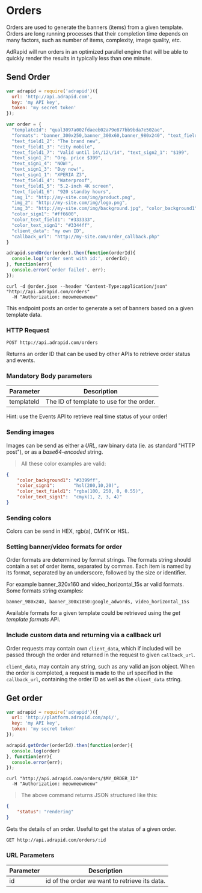 # Orders

Orders are used to generate the banners (items) from a given template. Orders are long
running processes that their completion time depends on many factors, such as number
of items, complexity, image quality, etc.

AdRapid will run orders in an optimized parallel engine that will be able to quickly render the
results in typically less than one minute.

## Send Order

```javascript
var adrapid = require('adrapid')({
  url: 'http://api.adrapid.com',
  key: 'my API key',
  token: 'my secret token'
});

var order = {
  "templateId": "qual3097a002fdaeeb02a79e877bb9bda7e502ae",
  "formats": "banner_300x250,banner_300x60,banner_980x240", "text_field1_1": "Sony Xperia Z3",
  "text_field1_2": "The brand new",
  "text_field1_3": "city mobile",
  "text_field1_7": "Valid until 14\/12\/14", "text_sign2_1": "$199",
  "text_sign1_2": "Org. price $399",
  "text_sign1_4": "NOW!",
  "text_sign1_3": "Buy now!",
  "text_sign1_1": "XPERIA Z3",
  "text_field1_4": "Waterproof",
  "text_field1_5": "5.2-inch 4K screen",
  "text_field1_6": "920 standby hours",
  "img_1": "http://my-site.com/img/product.png",
  "img_2": "http://my-site.com/img/logo.png",
  "img_3": "http://my-site.com/img/background.jpg", "color_background1": "#3399ff",
  "color_sign1": "#ff6600",
  "color_text_field1": "#333333",
  "color_text_sign1": "#3344ff",
  "client_data": "my own ID",
  "callback_url": "http://my-site.com/order_callback.php"
}

adrapid.sendOrder(order).then(function(orderId){
  console.log('order sent with id:', orderId);
}, function(err){
  console.error('order failed', err);
});
```

```shell
curl -d @order.json --header "Content-Type:application/json" "http://api.adrapid.com/orders"
  -H "Authorization: meowmeowmeow"
```

This endpoint posts an order to generate a set of banners based on a given template data.

### HTTP Request

`POST http://api.adrapid.com/orders`

Returns an order ID that can be used by other APIs to retrieve order status and events.


### Mandatory Body parameters

Parameter | Description
--------- | -----------
templateId | The ID of template to use for the order.

<aside class="success">
Hint: use the Events API to retrieve real time status of your order!
</aside>

### Sending images

Images can be send as either a *URL*, raw binary data (ie. as standard "HTTP post"), or as a *base64-encoded* string.

> All these color examples are valid:

```json
{
    "color_background1": "#3399ff",
    "color_sign1":       "hsl(200,10,20)",
    "color_text_field1": "rgba(100, 250, 0, 0.55)",
    "color_text_sign1":  "cmyk(1, 2, 3, 4)"
}
```
### Sending colors

Colors can be send in HEX, rgb(a), CMYK or HSL.


### Setting banner/video formats for order

Order formats are determined by format strings. The formats string should contain a set of
order items, separated by commas. Each item is named by its format, separated by an underscore,
followed by the size or identifier.

For example banner_320x160 and video_horizontal_15s ar valid formats. Some formats string examples:

`banner_980x240, banner_300x1050:google_adwords, video_horizontal_15s`

Available formats for a given template could be retrieved using the *get template formats* API.

### Include custom data and returning via a callback url

Order requests may contain own `client_data`, which if included will be passed through
the order and returned in the request to given `callback_url`.

`client_data`, may contain any string, such as any valid an json object. When the order is completed,
a request is made to the url specified in the `callback_url`, containing the order ID as well as
the `client_data` string.

## Get order

```javascript
var adrapid = require('adrapid')({
  url: 'http://platform.adrapid.com/api/',
  key: 'my API key',
  token: 'my secret token'
});

adrapid.getOrder(orderId).then(function(order){
  console.log(order)
}, function(err){
  console.error(err);
});
```

```shell
curl "http://api.adrapid.com/orders/$MY_ORDER_ID"
  -H "Authorization: meowmeowmeow"
```

> The above command returns JSON structured like this:

```json
{
    "status": "rendering"
}
```

Gets the details of an order. Useful to get the status of a given order.

`GET http://api.adrapid.com/orders/:id`

### URL Parameters

Parameter |  Description
--------- | -------------
id        | id of the order we want to retrieve its data.

